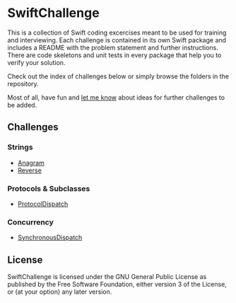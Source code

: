 SwiftChallenge
==============

This is a collection of Swift coding excercises meant to be used for training
and interviewing. Each challenge is contained in its own Swift package and
includes a README with the problem statement and further instructions. There are
code skeletons and unit tests in every package that help you to verify your
solution.

Check out the index of challenges below or simply browse the folders in the
repository.

Most of all, have fun and [let me know] about ideas for further challenges to be
added.

Challenges
----------

### Strings

-   [Anagram]
-   [Reverse]

### Protocols & Subclasses

-   [ProtocolDispatch]

### Concurrency

-   [SynchronousDispatch]

License
-------

SwiftChallenge is licensed under the GNU General Public License as published by
the Free Software Foundation, either version 3 of the License, or (at your
option) any later version.

  [let me know]: mailto:n0-0ne+swiftchallenge@mailbox.org
  [Anagram]: Strings/Anagram
  [Reverse]: Strings/Reverse
  [ProtocolDispatch]: Protocols%20&%20Subclasses/ProtocolDispatch
  [SynchronousDispatch]: Concurrency/SynchronousDispatch
